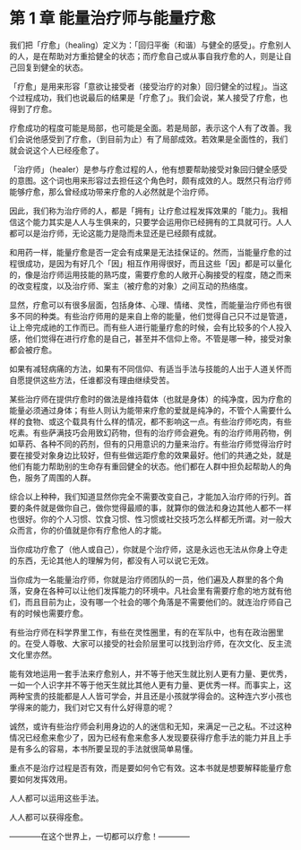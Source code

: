 # 第 1 章 能量治疗师与能量疗愈

我们把「疗愈」（healing）定义为：「回归平衡（和谐）与健全的感受」。疗愈别人的人，是在帮助对方重拾健全的状态；而疗愈自己或从事自我疗愈的人，则是让自己回复到健全的状态。

「疗愈」是用来形容「意欲让接受者（接受治疗的对象）回归健全的过程」。当这个过程成功，我们也说最后的结果是「疗愈了」。我们会说，某人接受了疗愈，也得到了疗愈。

疗愈成功的程度可能是局部，也可能是全面。若是局部，表示这个人有了改善。我们会说他感受到了疗愈，（到目前为止）有了局部成效。若效果是全面性的，我们就会说这个人已经痊愈了。

「治疗师」（healer）是参与疗愈过程的人，他有想要帮助接受对象回归健全感受的意图。这个词也用来形容过去担任这个角色时，颇有成效的人。既然只有治疗师能够疗愈，那么曾经成功带来疗愈的人必然就是个治疗师。

因此，我们称为治疗师的人，都是「拥有」让疗愈过程发挥效果的「能力」。我相信这个能力其实是人人与生俱来的，只要学会运用你已经拥有的工具就可行。人人都可以是治疗师，无论这能力是隐而未显还是已经颇有成就。

和用药一样，能量疗愈是否一定会有成果是无法挂保证的。然而，当能量疗愈的过程很成功，是因为有好几个「因」相互作用得很好，而且这些「因」都是可以量化的，像是治疗师运用技能的熟巧度，需要疗愈的人敞开心胸接受的程度，随之而来的改变程度，以及治疗师、案主（被疗愈的对象）之间互动的热络度。

显然，疗愈可以有很多层面，包括身体、心理、情绪、灵性，而能量治疗师也有很多不同的种类。有些治疗师用的是来自上帝的能量，他们觉得自己只不过是管道，让上帝完成祂的工作而已。而有些人进行能量疗愈的时候，会有比较多的个人投入感，他们觉得在进行疗愈的是自己，甚至并不信仰上帝。不管是哪一种，接受对象都会被疗愈。

如果有减轻病痛的方法，如果有不同信仰、有适当手法与技能的人出于人道关怀而自愿提供这些方法，任谁都没有理由继续受苦。

某些治疗师在提供疗愈时的做法是维持载体（也就是身体）的纯净度，因为疗愈的能量必须通过身体；有些人则认为能带来疗愈的爱就是纯净的，不管个人需要什么样的食物、或这个载具有什么样的情况，都不影响这一点。有些治疗师吃肉，有些吃素。有些萨满技巧会用致幻药物，但有的治疗师会避免。有的治疗师用药物，例如草药、各种不同的药剂，但有的只用意识的力量来治疗。有些治疗师觉得治疗时要在接受对象身边比较好，但有些做远距疗愈的效果最好。他们的共通之处，就是他们有能力帮助别的生命存有重回健全的状态。他们都在人群中担负起帮助人的角色，服务了周围的人群。

综合以上种种，我们知道显然你完全不需要改变自己，才能加入治疗师的行列。首要的条件就是做你自己，做你觉得最顺的事，就算你的做法和身边其他人都不一样也很好。你的个人习惯、饮食习惯、性习惯或社交技巧怎么样都无所谓。对一般大众而言，你的价值就是你有疗愈他人的才能。

当你成功疗愈了（他人或自己），你就是个治疗师，这是永远也无法从你身上夺走的东西，无论其他人的理解为何，都没有人可以说它无效。

当你成为一名能量治疗师，你就是治疗师团队的一员，他们遍及人群里的各个角落，安身在各种可以让他们发挥能力的环境中。凡社会里有需要疗愈的地方就有他们，而且目前为止，没有哪一个社会的哪个角落是不需要他们的。就连治疗师自己有的时候也需要疗愈。

有些治疗师在科学界里工作，有些在灵性圈里，有的在军队中，也有在政治圈里的。在受人尊敬、大家可以接受的社会阶层里可以找到治疗师，在次文化、反主流文化里亦然。

能有效地运用一套手法来疗愈别人，并不等于他天生就比别人更有力量、更优秀，一如一个人识字并不等于他天生就比其他人更有力量、更优秀一样。而事实上，这两种宝贵的技能都是人人皆可学会，并且还是小孩就学得会的。这种连六岁小孩也学得来的能力，我们对它又有什么好得意的呢？

诚然，或许有些治疗师会利用身边的人的迷信和无知，来满足一己之私。不过这种情况已经愈来愈少了，因为已经有愈来愈多人发现要获得疗愈手法的能力并且上手是有多么的容易，本书所要呈现的手法就很简单易懂。

重点不是治疗过程是否有效，而是要如何令它有效。这本书就是想要解释能量疗愈要如何发挥效用。

人人都可以运用这些手法。

人人都可以获得痊愈。

————在这个世界上，一切都可以疗愈！————
